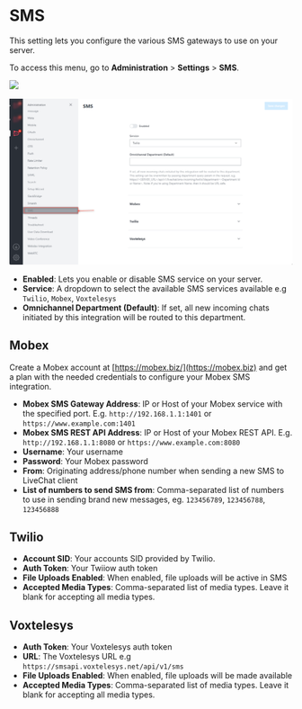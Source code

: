 # SMS

This setting lets you configure the various SMS gateways to use on your server.

To access this menu, go to **Administration** > **Settings** > **SMS**.

![](<../../../.gitbook/assets/administration >)

![](<../../../.gitbook/assets/image (692) (1).png>)

* **Enabled**: Lets you enable or disable SMS service on your server.
* **Service**: A dropdown to select the available SMS services available e.g `Twilio`, `Mobex`, `Voxtelesys`
* **Omnichannel Department (Default)**: If set, all new incoming chats initiated by this integration will be routed to this department.

## Mobex

Create a Mobex account at [https://mobex.biz/](https://mobex.biz) and get a plan with the needed credentials to configure your Mobex SMS integration.

* **Mobex SMS Gateway Address**: IP or Host of your Mobex service with the specified port. E.g. `http://192.168.1.1:1401` or `https://www.example.com:1401`
* **Mobex SMS REST API Address**: IP or Host of your Mobex REST API. E.g. `http://192.168.1.1:8080` or `https://www.example.com:8080`
* **Username**: Your username
* **Password**: Your Mobex password
* **From**: Originating address/phone number when sending a new SMS to LiveChat client
* **List of numbers to send SMS from**: Comma-separated list of numbers to use in sending brand new messages, eg. `123456789`, `123456788`, `123456888`

## Twilio

* **Account SID**: Your accounts SID provided by Twilio.
* **Auth Token**: Your Twiiow auth token
* **File Uploads Enabled**: When enabled, file uploads will be active in SMS
* **Accepted Media Types**: Comma-separated list of media types. Leave it blank for accepting all media types.

## Voxtelesys <a href="#1t0nl2lpq6o" id="1t0nl2lpq6o"></a>

* **Auth Token**: Your Voxtelesys auth token
* **URL**: The Voxtelesys URL e.g `https://smsapi.voxtelesys.net/api/v1/sms`
* **File Uploads Enabled**: When enabled, file uploads will be made available
* **Accepted Media Types**: Comma-separated list of media types. Leave it blank for accepting all media types.
